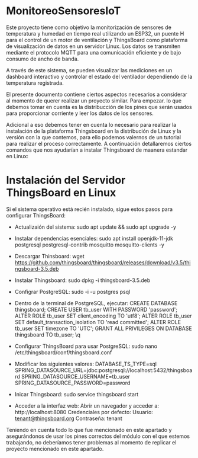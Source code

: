 # MonitoreoSensoresIoT
Este proyecto tiene como objetivo la monitorización de sensores de temperatura y humedad en tiempo real utilizando un ESP32, un puente H para el control de un motor de ventilación y ThingsBoard como plataforma de visualización de datos en un servidor Linux. Los datos se transmiten mediante el protocolo MQTT para una comunicación eficiente y de bajo consumo de ancho de banda.

A través de este sistema, se pueden visualizar las mediciones en un dashboard interactivo y controlar el estado del ventilador dependiendo de la temperatura registrada. 

El presente documento contiene ciertos aspectos necesarios a considerar al momento de querer realizar un proyecto similar.
Para empezar. lo que debemos tomar en cuenta es la distribucción de los pines que serán usados para proporcionar corriente y leer los datos de los sensores.

Adicional a eso debemos tener en cuenta lo necesario para realizar la instalación de la plataforma Thingsboard en la distribución de Linux y la versión con la que contemos, para ello podemos valernos de un tutorial para realizar el proceso correctamente.
A continuación detallaremos ciertos comandos que nos ayudarían a instalar Thingsboard de maanera estandar en Linux:

# Instalación del Servidor ThingsBoard en Linux
Si el sistema operativo está recién instalado, sigue estos pasos para configurar ThingsBoard:
* Actualizaión del sistema: sudo apt update && sudo apt upgrade -y
* Instalar dependencias esenciales: sudo apt install openjdk-11-jdk postgresql postgresql-contrib mosquitto mosquitto-clients -y
* Descargar Thinsboard: wget https://github.com/thingsboard/thingsboard/releases/download/v3.5/thingsboard-3.5.deb
* Instalar Thingsboard: sudo dpkg -i thingsboard-3.5.deb
* Configrar PostgreSQL: sudo -i -u postgres psql
* Dentro de la terminal de PostgreSQL, ejecutar:
  CREATE DATABASE thingsboard;
  CREATE USER tb_user WITH PASSWORD 'password';
  ALTER ROLE tb_user SET client_encoding TO 'utf8';
  ALTER ROLE tb_user SET default_transaction_isolation TO 'read committed';
  ALTER ROLE tb_user SET timezone TO 'UTC';
  GRANT ALL PRIVILEGES ON DATABASE thingsboard TO tb_user;
  \q

* Configurar ThingsBoard para usar PostgreSQL: sudo nano /etc/thingsboard/conf/thingsboard.conf
* Modificar los siguientes valores:
  DATABASE_TS_TYPE=sql
  SPRING_DATASOURCE_URL=jdbc:postgresql://localhost:5432/thingsboard
  SPRING_DATASOURCE_USERNAME=tb_user
  SPRING_DATASOURCE_PASSWORD=password

 * Inicar Thingsboard: sudo service thingsboard start
 * Acceder a la interfaz web:
  Abrir un navegador y acceder a: http://localhost:8080
  Credenciales por defecto:
    Usuario: tenant@thingsboard.org
    Contraseña: tenant


Teniendo en cuenta todo lo que fue mencionado en este apartado y asegurándonos de usar los pines correctos del módulo con el que estemos trabajando, no deberíamos tener problemas al momento de replicar el proyecto mencionado en este apartado.
